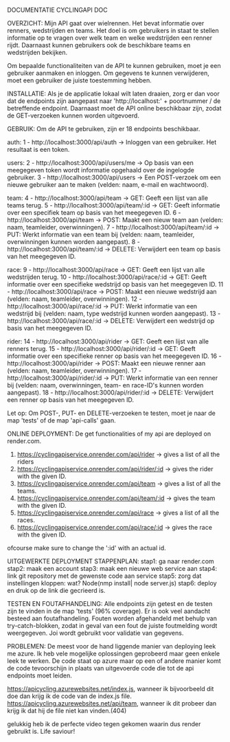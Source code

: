 DOCUMENTATIE CYCLINGAPI DOC

OVERZICHT:
Mijn API gaat over wielrennen. Het bevat informatie over renners, wedstrijden en teams. Het doel is om gebruikers in staat te stellen informatie op te vragen over welk team en welke wedstrijden een renner rijdt. Daarnaast kunnen gebruikers ook de beschikbare teams en wedstrijden bekijken.

Om bepaalde functionaliteiten van de API te kunnen gebruiken, moet je een gebruiker aanmaken en inloggen. Om gegevens te kunnen verwijderen, moet een gebruiker de juiste toestemming hebben.

INSTALLATIE:
Als je de applicatie lokaal wilt laten draaien, zorg er dan voor dat de endpoints zijn aangepast naar 'http://localhost:' + poortnummer / de betreffende endpoint. Daarnaast moet de API online beschikbaar zijn, zodat de GET-verzoeken kunnen worden uitgevoerd.

GEBRUIK:
Om de API te gebruiken, zijn er 18 endpoints beschikbaar.

auth:
1 - http://localhost:3000/api/auth -> Inloggen van een gebruiker. Het resultaat is een token.

users:
2 - http://localhost:3000/api/users/me -> Op basis van een meegegeven token wordt informatie opgehaald over de ingelogde gebruiker.
3 - http://localhost:3000/api/users -> Een POST-verzoek om een nieuwe gebruiker aan te maken (velden: naam, e-mail en wachtwoord).

team:
4 - http://localhost:3000/api/team -> GET: Geeft een lijst van alle teams terug.
5 - http://localhost:3000/api/team/:id -> GET: Geeft informatie over een specifiek team op basis van het meegegeven ID.
6 - http://localhost:3000/api/team -> POST: Maakt een nieuw team aan (velden: naam, teamleider, overwinningen).
7 - http://localhost:3000/api/team/:id -> PUT: Werkt informatie van een team bij (velden: naam, teamleider, overwinningen kunnen worden aangepast).
8 - http://localhost:3000/api/team/:id -> DELETE: Verwijdert een team op basis van het meegegeven ID.

race:
9 - http://localhost:3000/api/race -> GET: Geeft een lijst van alle wedstrijden terug.
10 - http://localhost:3000/api/race/:id -> GET: Geeft informatie over een specifieke wedstrijd op basis van het meegegeven ID.
11 - http://localhost:3000/api/race -> POST: Maakt een nieuwe wedstrijd aan (velden: naam, teamleider, overwinningen).
12 - http://localhost:3000/api/race/:id -> PUT: Werkt informatie van een wedstrijd bij (velden: naam, type wedstrijd kunnen worden aangepast).
13 - http://localhost:3000/api/race/:id -> DELETE: Verwijdert een wedstrijd op basis van het meegegeven ID.

rider:
14 - http://localhost:3000/api/rider -> GET: Geeft een lijst van alle renners terug.
15 - http://localhost:3000/api/rider/:id -> GET: Geeft informatie over een specifieke renner op basis van het meegegeven ID.
16 - http://localhost:3000/api/rider -> POST: Maakt een nieuwe renner aan (velden: naam, teamleider, overwinningen).
17 - http://localhost:3000/api/rider/:id -> PUT: Werkt informatie van een renner bij (velden: naam, overwinningen, team- en race-ID's kunnen worden aangepast).
18 - http://localhost:3000/api/rider/:id -> DELETE: Verwijdert een renner op basis van het meegegeven ID.

Let op: Om POST-, PUT- en DELETE-verzoeken te testen, moet je naar de map 'tests' of de map 'api-calls' gaan.

ONLINE DEPLOYMENT:
De get functionalities of my api are deployed on render.com.
1. https://cyclingapiservice.onrender.com/api/rider -> gives a list of all the riders
2. https://cyclingapiservice.onrender.com/api/rider/:id -> gives the rider with the given ID.
3. https://cyclingapiservice.onrender.com/api/team -> gives a list of all the teams.
4. https://cyclingapiservice.onrender.com/api/team/:id -> gives the team with the given ID.
5. https://cyclingapiservice.onrender.com/api/race -> gives a list of all the races.
6. https://cyclingapiservice.onrender.com/api/race/:id -> gives the race with the given ID.

ofcourse make sure to change the ':id' with an actual id.

UITGEWERKTE DEPLOYMENT STAPPENPLAN:
stap1: ga naar render.com
stap2: maak een account
stap3: maak een nieuwe web service aan
stap4: link git repository met de gewenste code aan service
stap5: zorg dat instellingen kloppen: wat? Node(nmp install| node server.js)
stap6: deploy en druk op de link die gecrieerd is.

TESTEN EN FOUTAFHANDELING:
Alle endpoints zijn getest en de testen zijn te vinden in de map 'tests' (96% coverage). Er is ook veel aandacht besteed aan foutafhandeling. Fouten worden afgehandeld met behulp van try-catch-blokken, zodat in geval van een fout de juiste foutmelding wordt weergegeven. Joi wordt gebruikt voor validatie van gegevens.

PROBLEMEN:
De meest voor de hand liggende manier van deploying leek me azure. Ik heb vele mogelijke oplossingen geprobeerd maar geen enkele leek te werken.
De code staat op azure maar op een of andere manier komt de code tevoorschijn in plaats van uitgevoerde code die tot de api endpoints moet leiden.

https://apicycling.azurewebsites.net/index.js, wanneer ik bijvoorbeeld dit doe dan krijg ik de code van de index.js file.
https://apicycling.azurewebsites.net/api/team, wanneer ik dit probeer dan krijg ik dat hij de file niet kan vinden.(404)

gelukkig heb ik de perfecte video tegen gekomen waarin dus render gebruikt is. Life saviour!